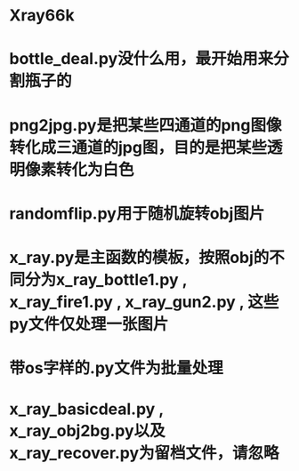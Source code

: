 # Xray66k
# bottle_deal.py没什么用，最开始用来分割瓶子的
# png2jpg.py是把某些四通道的png图像转化成三通道的jpg图，目的是把某些透明像素转化为白色
# randomflip.py用于随机旋转obj图片
# x_ray.py是主函数的模板，按照obj的不同分为x_ray_bottle1.py , x_ray_fire1.py , x_ray_gun2.py , 这些py文件仅处理一张图片
# 带os字样的.py文件为批量处理
# x_ray_basicdeal.py , x_ray_obj2bg.py以及x_ray_recover.py为留档文件，请忽略
